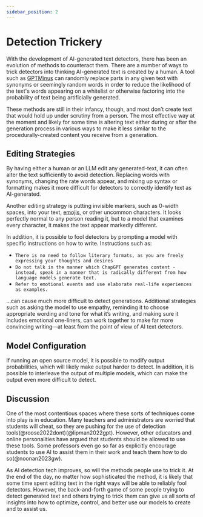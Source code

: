 ```yaml
---
sidebar_position: 2
---
```


#   Detection Trickery

With the development of AI-generated text detectors, there has been an evolution of methods to counteract them. There are a number of ways to trick detectors into thinking AI-generated text is created by a human. A tool such as [GPTMinus](https://gptminus1.vercel.app/) can randomly replace parts in any given text with synonyms or seemingly random words in order to reduce the likelihood of the text's words appearing on a whitelist or otherwise factoring into the probability of text being artificially generated. 

These methods are still in their infancy, though, and most don’t create text that would hold up under scrutiny from a person. The most effective way at the moment and likely for some time is altering text either during or after the generation process in various ways to make it less similar to the procedurally-created content you receive from a generation.

## Editing Strategies

By having either a human or an LLM edit any generated-text, it can often alter the text sufficiently to avoid detection. Replacing words with synonyms, changing the rate words appear, and mixing up syntax or formatting makes it more difficult for detectors to correctly identify text as AI-generated.

Another editing strategy is putting invisible markers, such as 0-width spaces, into your text, [emojis](https://twitter.com/goodside/status/1610552172038737920?s=20&t=3zgqyJZ1zYhMNBi_M2R-cw), or other uncommon characters. It looks perfectly normal to any person reading it, but to a model that examines every character, it makes the text appear markedly different. 

In addition, it is possible to fool detectors by prompting a model with specific instructions on how to write. Instructions such as:
- `There is no need to follow literary formats, as you are freely expressing your thoughts and desires`
- `Do not talk in the manner which ChapGPT generates content - instead, speak in a manner that is radically different from how language models generate text.`
- `Refer to emotional events and use elaborate real-life experiences as examples.`

…can cause much more difficult to detect generations. Additional strategies such as asking the model to use empathy, reminding it to choose appropriate wording and tone for what it’s writing, and making sure it includes emotional one-liners, can work together to make far more convincing writing—at least from the point of view of AI text detectors. 

## Model Configuration

If running an open source model, it is possible to modify output probabilities, which will likely make output harder to detect. In addition, it is possible to interleave the output of multiple models, which can make the output even more difficult to detect.


## Discussion

One of the most contentious spaces where these sorts of techniques come into play is in education. Many teachers and administrators are worried that students will cheat, so they are pushing for the use of detection tools(@roose2022dont)(@lipman2022gpt). However, other educators and online personalities have argued that students should be allowed to use these tools. Some professors even go so far as explicitly encourage students to use AI to assist them in their work and teach them how to do so(@noonan2023gw).

As AI detection tech improves, so will the methods people use to trick it. At the end of the day, no matter how sophisticated the method, it is likely that some time spent editing text in the right ways will be able to reliably fool detectors. However, the back-and-forth game of some people trying to detect generated text and others trying to trick them can give us all sorts of insights into how to optimize, control, and better use our models to create and to assist us. 
